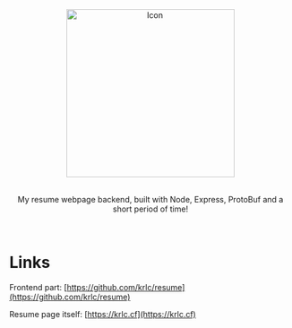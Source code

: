 <div align="center">
    <a href="https://krlc.cf">
        <img src="https://cdn.rawgit.com/krlc/resume/99dcb3fd/assets/images/favicon.png" alt="Icon" width="300"/>
    </a>
    <br><br>
    <p>My resume webpage backend, built with Node, Express, ProtoBuf and a short period of time!</p>
</div>
<br>

# Links

Frontend part: [https://github.com/krlc/resume](https://github.com/krlc/resume)

Resume page itself: [https://krlc.cf](https://krlc.cf)

